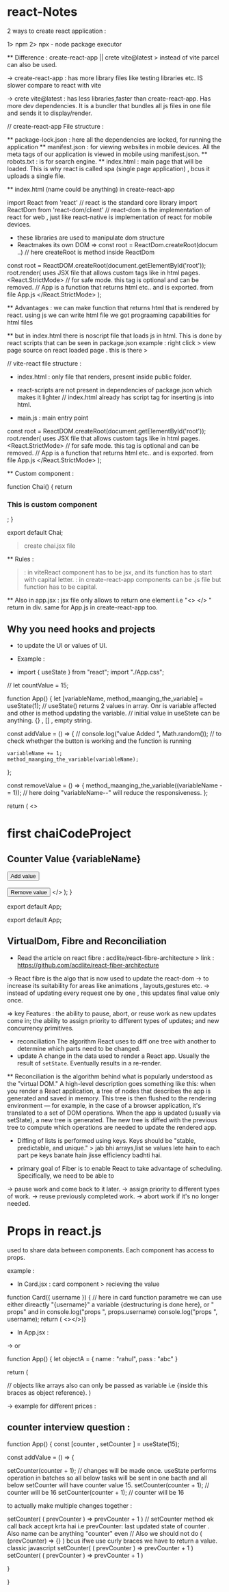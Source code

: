 # react-Notes

2 ways to create react application :

1> npm 
2> npx - node package executor

** Difference : create-react-app ||  crete vite@latest > instead of vite parcel can also be used.

-> create-react-app : has more library files like testing libraries etc. IS slower compare to react with vite

-> crete vite@latest : has less libraries,faster than create-react-app. Has more dev dependencies. It is a bundler that bundles all js files in one file and sends it to display/render.

// create-react-app File structure : 

** package-lock.json : here all the dependencies are locked, for running the application
** manifest.json :  for viewing websites in mobile devices. All the meta tags of our application is viewed in mobile using manifest.json.
** robots.txt : is for search engine.
** index.html :  main page that will be loaded. This is why react is called spa (single page application) , bcus it uploads a single file.


** index.html (name could be anything)  in create-react-app

import React from 'react' // react is the standard core library
import ReactDom from 'react-dom/client' // react-dom is the implementation of react for web , just like react-native is implementation of react for mobile devices.

 * these libraries are used to manipulate dom structure
 * Reactmakes its own DOM => const root = ReactDom.createRoot(docum ..) // here createRoot is method inside ReactDom

const root = ReactDOM.createRoot(document.getElementById('root'));
root.render(  uses JSX file that allows custom tags like <App/> in html pages.
  <React.StrictMode> // for safe mode. this tag is optional and can be removed.
    <App />           // App is a function that returns html etc.. and is exported. from file App.js
  </React.StrictMode>
);

** Advantages : we can make function that returns html that is rendered by react.
                using js we can write html file
                we got prograaming capabilities for html files

** but in index.html there is noscript file that loads js in html. This is done by react scripts that can be seen in package.json
    example : right click > view page source on react loaded page  . this is there >  <script defer src="/static/js/bundle.js"></script></head>



// vite-react file structure : 

* index.html : only file that renders, present inside public folder.
* react-scripts are not present in dependencies of package.json which makes it lighter // index.html already has script tag for inserting js into html.  <script type="module" src="/src/main.jsx"></script>
  
* main.js : main entry point

const root = ReactDOM.createRoot(document.getElementById('root'));
root.render(  uses JSX file that allows custom tags like <App/> in html pages.
  <React.StrictMode> // for safe mode. this tag is optional and can be removed.
    <App />           // App is a function that returns html etc.. and is exported. from file App.js
  </React.StrictMode>
);

** Custom component :

function Chai() {
  return <h3>This is custom component</h3>;
}

export default Chai;

> create chai.jsx file

** Rules : 
> : in viteReact  component has to be jsx, and its function has to start with capital letter.
 : in create-react-app components can be .js file but function has to be capital.

** Also in app.jsx : jsx file only allows to return one element i.e "<> </> "  return in div. same for App.js in create-react-app too. 



## Why you need hooks and projects

* to update the UI or values of UI.

* Example :

* import { useState } from "react";
import "./App.css";

// let countValue = 15;

function App() {
  let [variableName, method_maanging_the_variable] = useState(1); // useState() returns 2 values in array. Onr is variable affected and other is method updating the variable. 
                                                                   // initial value in useStete can be anything. {} , [] , empty string. 

  const addValue = () => {
    // console.log("value Added ", Math.random()); // to check whethger the button is working and the function is running

    variableName += 1;
    method_maanging_the_variable(variableName);
  };

  const removeValue = () => {
    method_maanging_the_variable((variableName -= 1)); // here doing "variableName--" will reduce the responsiveness.
  };

  return (
    <>
      <h1>first chaiCodeProject</h1>
      <h2>Counter Value {variableName}</h2>
      <button onClick={addValue}>Add value </button>
      <br />
      <br />
      <button onClick={removeValue}>Remove value </button>
    </>
  );
}

export default App;


export default App;


## VirtualDom, Fibre and Reconciliation

* Read the article on react fibre : acdlite/react-fibre-architecture > link : https://github.com/acdlite/react-fiber-architecture

 ->  React fibre is the algo that is now used to update the react-dom
 ->  to increase its suitability for areas like animations , layouts,gestures etc.
 -> instead of updating every request one by one , this updates final value only once.

 => key Features :  the ability to pause, abort, or reuse work as new updates come in; the ability to assign priority to different types of updates; and new concurrency primitives.

* reconciliation
The algorithm React uses to diff one tree with another to determine which parts need to be changed.
* update
A change in the data used to render a React app. Usually the result of `setState`. Eventually results in a re-render.

** Reconciliation is the algorithm behind what is popularly understood as the "virtual DOM." A high-level description goes something like this: when you render a React application, a tree of nodes that describes the app is generated and saved in memory. This tree is then flushed to the rendering environment — for example, in the case of a browser application, it's translated to a set of DOM operations. When the app is updated (usually via setState), a new tree is generated. The new tree is diffed with the previous tree to compute which operations are needed to update the rendered app.

* Diffing of lists is performed using keys. Keys should be "stable, predictable, and unique." > jab bhi arrays,list se values lete hain to each part pe keys banate hain jisse efficiency badhti hai.

*  primary goal of Fiber is to enable React to take advantage of scheduling. Specifically, we need to be able to

-> pause work and come back to it later.
-> assign priority to different types of work.
-> reuse previously completed work.
-> abort work if it's no longer needed.

# Props in react.js
used to share data between components. Each component has access to props.

example : 

* In Card.jsx : card component  > recieving the value


function Card({ username }) {       // here in card function parametre we can use either direactly "{username}" a variable {destructuring is done here}, or " props" and in console.log("props ", props.username)
  console.log("props ", username);
  return (
    <></>)}

* In App.jsx :

-> <card username = "BuildingWithReact" />  or
 
function App() {
  let objectA = {
  name : "rahul",
  pass : "abc"
  }

  return (

  <card user = {objectA} />  // objects like arrays also can only be passed as variable i.e {inside this braces as object reference}.
  )

-> example for different prices :    

## counter interview question : 

function App()
{
  const [counter , setCounter ] = useState(15);

  const addValue = () => {

  setCounter(counter + 1); // changes will be made once. useState performs operation in batches so all below tasks will be sent in one bacth and all below setCounter will have counter value 15.
  setCounter(counter + 1); // counter will be 16
  setCounter(counter + 1); // counter will be 16

  to actually make multiple changes together : 
  
   setCounter( ( prevCounter ) => prevCounter + 1 ) // setCounter method ek call back accept krta hai i.e prevCounter:  last updated state of counter . Also name can be anything "counter" even
                                                    // Also we should not do ( (prevCounter) => {} ) bcus ifwe use curly braces we have to return a value. classic javascript
   setCounter( ( prevCounter ) => prevCounter + 1 )
    setCounter( ( prevCounter ) => prevCounter + 1 )

  
  }



}    

    




    

    
